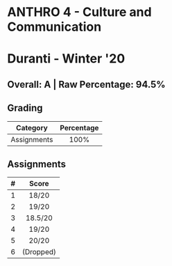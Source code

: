 # ANTHRO 4 - Culture and Communication

# Duranti - Winter '20

## Overall: A | Raw Percentage: 94.5%

## Grading

| Category | Percentage |
|:---:|:---:|
| Assignments | 100% |

## Assignments

| # | Score |
|:---|:---:|
| 1 | 18/20 |
| 2 | 19/20 |
| 3 | 18.5/20 |
| 4 | 19/20 |
| 5 | 20/20 |
| 6 | (Dropped) |
